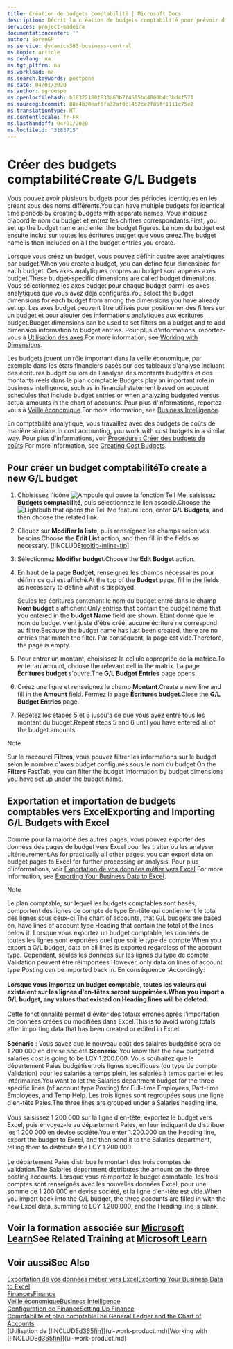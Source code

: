 ```yaml
---
title: Création de budgets comptabilité | Microsoft Docs
description: Décrit la création de budgets comptabilité pour prévoir différentes activités financières et affecter des axes analytiques à des fins de veille économique.
services: project-madeira
documentationcenter: ''
author: SorenGP
ms.service: dynamics365-business-central
ms.topic: article
ms.devlang: na
ms.tgt_pltfrm: na
ms.workload: na
ms.search.keywords: postpone
ms.date: 04/01/2020
ms.author: sgroespe
ms.openlocfilehash: b18322180f833a63b7f4565bd4000bdc3bd4f571
ms.sourcegitcommit: 88e4b30eaf6fa32af0c1452ce2f85ff1111c75e2
ms.translationtype: HT
ms.contentlocale: fr-FR
ms.lasthandoff: 04/01/2020
ms.locfileid: "3183715"
---
```

# <a name="create-gl-budgets"></a><span data-ttu-id="887e1-103">Créer des budgets comptabilité</span><span class="sxs-lookup"><span data-stu-id="887e1-103">Create G/L Budgets</span></span>
<span data-ttu-id="887e1-104">Vous pouvez avoir plusieurs budgets pour des périodes identiques en les créant sous des noms différents.</span><span class="sxs-lookup"><span data-stu-id="887e1-104">You can have multiple budgets for identical time periods by creating budgets with separate names.</span></span> <span data-ttu-id="887e1-105">Vous indiquez d'abord le nom du budget et entrez les chiffres correspondants.</span><span class="sxs-lookup"><span data-stu-id="887e1-105">First, you set up the budget name and enter the budget figures.</span></span> <span data-ttu-id="887e1-106">Le nom du budget est ensuite inclus sur toutes les écritures budget que vous créez.</span><span class="sxs-lookup"><span data-stu-id="887e1-106">The budget name is then included on all the budget entries you create.</span></span>  

<span data-ttu-id="887e1-107">Lorsque vous créez un budget, vous pouvez définir quatre axes analytiques par budget.</span><span class="sxs-lookup"><span data-stu-id="887e1-107">When you create a budget, you can define four dimensions for each budget.</span></span> <span data-ttu-id="887e1-108">Ces axes analytiques propres au budget sont appelés axes budget.</span><span class="sxs-lookup"><span data-stu-id="887e1-108">These budget-specific dimensions are called budget dimensions.</span></span> <span data-ttu-id="887e1-109">Vous sélectionnez les axes budget pour chaque budget parmi les axes analytiques que vous avez déjà configurés.</span><span class="sxs-lookup"><span data-stu-id="887e1-109">You select the budget dimensions for each budget from among the dimensions you have already set up.</span></span> <span data-ttu-id="887e1-110">Les axes budget peuvent être utilisés pour positionner des filtres sur un budget et pour ajouter des informations analytiques aux écritures budget.</span><span class="sxs-lookup"><span data-stu-id="887e1-110">Budget dimensions can be used to set filters on a budget and to add dimension information to budget entries.</span></span> <span data-ttu-id="887e1-111">Pour plus d'informations, reportez-vous à [Utilisation des axes](finance-dimensions.md).</span><span class="sxs-lookup"><span data-stu-id="887e1-111">For more information, see [Working with Dimensions](finance-dimensions.md).</span></span>

<span data-ttu-id="887e1-112">Les budgets jouent un rôle important dans la veille économique, par exemple dans les états financiers basés sur des tableaux d'analyse incluant des écritures budget ou lors de l'analyse des montants budgétés et des montants réels dans le plan comptable.</span><span class="sxs-lookup"><span data-stu-id="887e1-112">Budgets play an important role in business intelligence, such as in financial statement based on account schedules that include budget entries or when analyzing budgeted versus actual amounts in the chart of accounts.</span></span> <span data-ttu-id="887e1-113">Pour plus d'informations, reportez-vous à [Veille économique](bi.md).</span><span class="sxs-lookup"><span data-stu-id="887e1-113">For more information, see [Business Intelligence](bi.md).</span></span>

<span data-ttu-id="887e1-114">En comptabilité analytique, vous travaillez avec des budgets de coûts de manière similaire.</span><span class="sxs-lookup"><span data-stu-id="887e1-114">In cost accounting, you work with cost budgets in a similar way.</span></span> <span data-ttu-id="887e1-115">Pour plus d'informations, voir [Procédure : Créer des budgets de coûts](finance-create-cost-budgets.md).</span><span class="sxs-lookup"><span data-stu-id="887e1-115">For more information, see [Creating Cost Budgets](finance-create-cost-budgets.md).</span></span>    

## <a name="to-create-a-new-gl-budget"></a><span data-ttu-id="887e1-116">Pour créer un budget comptabilité</span><span class="sxs-lookup"><span data-stu-id="887e1-116">To create a new G/L budget</span></span>  
1. <span data-ttu-id="887e1-117">Choisissez l'icône ![Ampoule qui ouvre la fonction Tell Me](media/ui-search/search_small.png "Dites-moi ce que vous voulez faire"), saisissez **Budgets comptabilité**, puis sélectionnez le lien associé.</span><span class="sxs-lookup"><span data-stu-id="887e1-117">Choose the ![Lightbulb that opens the Tell Me feature](media/ui-search/search_small.png "Tell me what you want to do") icon, enter **G/L Budgets**, and then choose the related link.</span></span>  
2. <span data-ttu-id="887e1-118">Cliquez sur **Modifier la liste**, puis renseignez les champs selon vos besoins.</span><span class="sxs-lookup"><span data-stu-id="887e1-118">Choose the **Edit List** action, and then fill in the fields as necessary.</span></span> [!INCLUDE[tooltip-inline-tip](includes/tooltip-inline-tip_md.md)]  
3. <span data-ttu-id="887e1-119">Sélectionnez **Modifier budget**.</span><span class="sxs-lookup"><span data-stu-id="887e1-119">Choose the **Edit Budget** action.</span></span>
4. <span data-ttu-id="887e1-120">En haut de la page **Budget**, renseignez les champs nécessaires pour définir ce qui est affiché.</span><span class="sxs-lookup"><span data-stu-id="887e1-120">At the top of the **Budget** page, fill in the fields as necessary to define what is displayed.</span></span>  

    <span data-ttu-id="887e1-121">Seules les écritures contenant le nom du budget entré dans le champ **Nom budget** s'affichent.</span><span class="sxs-lookup"><span data-stu-id="887e1-121">Only entries that contain the budget name that you entered in the **budget Name** field are shown.</span></span> <span data-ttu-id="887e1-122">Étant donné que le nom du budget vient juste d'être créé, aucune écriture ne correspond au filtre.</span><span class="sxs-lookup"><span data-stu-id="887e1-122">Because the budget name has just been created, there are no entries that match the filter.</span></span> <span data-ttu-id="887e1-123">Par conséquent, la page est vide.</span><span class="sxs-lookup"><span data-stu-id="887e1-123">Therefore, the page is empty.</span></span>  
5. <span data-ttu-id="887e1-124">Pour entrer un montant, choisissez la cellule appropriée de la matrice.</span><span class="sxs-lookup"><span data-stu-id="887e1-124">To enter an amount, choose the relevant cell in the matrix.</span></span> <span data-ttu-id="887e1-125">La page **Écritures budget** s'ouvre.</span><span class="sxs-lookup"><span data-stu-id="887e1-125">The **G/L Budget Entries** page opens.</span></span>  
6. <span data-ttu-id="887e1-126">Créez une ligne et renseignez le champ **Montant**.</span><span class="sxs-lookup"><span data-stu-id="887e1-126">Create a new line and fill in the **Amount** field.</span></span> <span data-ttu-id="887e1-127">Fermez la page **Écritures budget**.</span><span class="sxs-lookup"><span data-stu-id="887e1-127">Close the **G/L Budget Entries** page.</span></span>  
7. <span data-ttu-id="887e1-128">Répétez les étapes 5 et 6 jusqu'à ce que vous ayez entré tous les montant du budget.</span><span class="sxs-lookup"><span data-stu-id="887e1-128">Repeat steps 5 and 6 until you have entered all of the budget amounts.</span></span>  

> [!NOTE]  
>  <span data-ttu-id="887e1-129">Sur le raccourci **Filtres**, vous pouvez filtrer les informations sur le budget selon le nombre d'axes budget configurés sous le nom du budget.</span><span class="sxs-lookup"><span data-stu-id="887e1-129">On the **Filters** FastTab, you can filter the budget information by budget dimensions you have set up under the budget name.</span></span>

## <a name="exporting-and-importing-gl-budgets-with-excel"></a><span data-ttu-id="887e1-130">Exportation et importation de budgets comptables vers Excel</span><span class="sxs-lookup"><span data-stu-id="887e1-130">Exporting and Importing G/L Budgets with Excel</span></span>
<span data-ttu-id="887e1-131">Comme pour la majorité des autres pages, vous pouvez exporter des données des pages de budget vers Excel pour les traiter ou les analyser ultérieurement.</span><span class="sxs-lookup"><span data-stu-id="887e1-131">As for practically all other pages, you can export data on budget pages to Excel for further processing or analysis.</span></span> <span data-ttu-id="887e1-132">Pour plus d'informations, voir [Exportation de vos données métier vers Excel](about-export-data.md).</span><span class="sxs-lookup"><span data-stu-id="887e1-132">For more information, see [Exporting Your Business Data to Excel](about-export-data.md).</span></span>

> [!NOTE]
> <span data-ttu-id="887e1-133">Le plan comptable, sur lequel les budgets comptables sont basés, comportent des lignes de compte de type En-tête qui contiennent le total des lignes sous ceux-ci.</span><span class="sxs-lookup"><span data-stu-id="887e1-133">The chart of accounts, that G/L budgets are based on, have lines of account type Heading that contain the total of the lines below it.</span></span> <span data-ttu-id="887e1-134">Lorsque vous exportez un budget comptable, les données de toutes les lignes sont exportées quel que soit le type de compte.</span><span class="sxs-lookup"><span data-stu-id="887e1-134">When you export a G/L budget, data on all lines is exported regardless of the account type.</span></span> <span data-ttu-id="887e1-135">Cependant, seules les données sur les lignes du type de compte Validation peuvent être réimportées.</span><span class="sxs-lookup"><span data-stu-id="887e1-135">However, only data on lines of account type Posting can be imported back in.</span></span> <span data-ttu-id="887e1-136">En conséquence :</span><span class="sxs-lookup"><span data-stu-id="887e1-136">Accordingly:</span></span> <br /><br /> <span data-ttu-id="887e1-137">**Lorsque vous importez un budget comptable, toutes les valeurs qui existaient sur les lignes d'en-têtes seront supprimées.**</span><span class="sxs-lookup"><span data-stu-id="887e1-137">**When you import a G/L budget, any values that existed on Heading lines will be deleted.**</span></span> <br /><br /> <span data-ttu-id="887e1-138">Cette fonctionnalité permet d'éviter des totaux erronés après l'importation de données créées ou modifiées dans Excel.</span><span class="sxs-lookup"><span data-stu-id="887e1-138">This is to avoid wrong totals after importing data that has been created or edited in Excel.</span></span><br /><br /> <span data-ttu-id="887e1-139">**Scénario** : Vous savez que le nouveau coût des salaires budgétisé sera de 1 200 000 en devise société.</span><span class="sxs-lookup"><span data-stu-id="887e1-139">**Scenario**: You know that the new budgeted salaries cost is going to be LCY 1.200.000.</span></span> <span data-ttu-id="887e1-140">Vous souhaitez que le département Paies budgétise trois lignes spécifiques (du type de compte Validation) pour les salariés à temps plein, les salariés à temps partiel et les intérimaires.</span><span class="sxs-lookup"><span data-stu-id="887e1-140">You want to let the Salaries department budget for the three specific lines (of account type Posting) for Full-time Employees, Part-time Employees, and Temp Help.</span></span> <span data-ttu-id="887e1-141">Les trois lignes sont regroupées sous une ligne d'en-tête Paies.</span><span class="sxs-lookup"><span data-stu-id="887e1-141">The three lines are grouped under a Salaries heading line.</span></span><br /><br /><span data-ttu-id="887e1-142">Vous saisissez 1 200 000 sur la ligne d'en-tête, exportez le budget vers Excel, puis envoyez-le au département Paies, en leur indiquant de distribuer les 1 200 000 en devise société.</span><span class="sxs-lookup"><span data-stu-id="887e1-142">You enter 1.200.000 on the Heading line, export the budget to Excel, and then send it to the Salaries department, telling them to distribute the LCY 1.200.000.</span></span><br /><br /> <span data-ttu-id="887e1-143">Le département Paies distribue le montant des trois comptes de validation.</span><span class="sxs-lookup"><span data-stu-id="887e1-143">The Salaries department distributes the amount on the three posting accounts.</span></span> <span data-ttu-id="887e1-144">Lorsque vous réimportez le budget comptable, les trois comptes sont renseignés avec les nouvelles données Excel, pour une somme de 1 200 000 en devise société, et la ligne d'en-tête est vide.</span><span class="sxs-lookup"><span data-stu-id="887e1-144">When you import back into the G/L budget, the three accounts are filled in with the new Excel data, summing to LCY 1.200.000, and the Heading line is blank.</span></span>

## <a name="see-related-training-at-microsoft-learn"></a><span data-ttu-id="887e1-145">Voir la formation associée sur [Microsoft Learn](/learn/modules/budgets-exchange-rates-dynamics-365-business-central/index)</span><span class="sxs-lookup"><span data-stu-id="887e1-145">See Related Training at [Microsoft Learn](/learn/modules/budgets-exchange-rates-dynamics-365-business-central/index)</span></span>

## <a name="see-also"></a><span data-ttu-id="887e1-146">Voir aussi</span><span class="sxs-lookup"><span data-stu-id="887e1-146">See Also</span></span>
[<span data-ttu-id="887e1-147">Exportation de vos données métier vers Excel</span><span class="sxs-lookup"><span data-stu-id="887e1-147">Exporting Your Business Data to Excel</span></span>](about-export-data.md)  
[<span data-ttu-id="887e1-148">Finances</span><span class="sxs-lookup"><span data-stu-id="887e1-148">Finance</span></span>](finance.md)  
[<span data-ttu-id="887e1-149">Veille économique</span><span class="sxs-lookup"><span data-stu-id="887e1-149">Business Intelligence</span></span>](bi.md)  
[<span data-ttu-id="887e1-150">Configuration de Finance</span><span class="sxs-lookup"><span data-stu-id="887e1-150">Setting Up Finance</span></span>](finance-setup-finance.md)  
[<span data-ttu-id="887e1-151">Comptabilité et plan comptable</span><span class="sxs-lookup"><span data-stu-id="887e1-151">The General Ledger and the Chart of Accounts</span></span>](finance-general-ledger.md)  
<span data-ttu-id="887e1-152">[Utilisation de [!INCLUDE[d365fin](includes/d365fin_md.md)]](ui-work-product.md)</span><span class="sxs-lookup"><span data-stu-id="887e1-152">[Working with [!INCLUDE[d365fin](includes/d365fin_md.md)]](ui-work-product.md)</span></span>  
